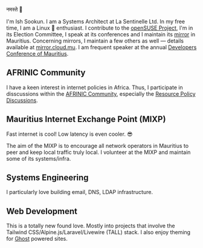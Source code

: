 नमस्ते 🙏

I'm Ish Sookun. I am a Systems Architect at La Sentinelle Ltd. In my free time, I am a Linux 🐧 enthusiast.
I contribute to the [openSUSE Project](https://opensuse.org), I'm in its Election Committee, I speak at its 
conferences and I maintain its [mirror](https://mirror.opensuse.mu) in Mauritius. Concerning mirrors, I maintain a few others as well — 
details available at [mirror.cloud.mu](https://mirror.cloud.mu). I am frequent speaker at the annual 
[Developers Conference of Mauritius](https://conference.mscc.mu).

## AFRINIC Community
I have a keen interest in internet policies in Africa. Thus, I participate in disscussions within the 
[AFRINIC Community](https://lists.afrinic.net/pipermail/community-discuss/), especially the 
[Resource Policy Discussions](https://lists.afrinic.net/pipermail/rpd/).

## Mauritius Internet Exchange Point (MIXP)
Fast internet is cool! Low latency is even cooler. 😎

The aim of the MIXP is to encourage all network operators in Mauritius to peer and keep local traffic truly local.
I volunteer at the MIXP and maintain some of its systems/infra.

## Systems Engineering

I particularly love building email, DNS, LDAP infrastructure.

## Web Development

This is a totally new found love. Mostly into projects that involve the Tailwind CSS/Alpine.js/Laravel/Livewire (TALL)
stack. I also enjoy theming for [Ghost](https://ghost.org/) powered sites.

<!---
ishwon/ishwon is a ✨ special ✨ repository because its `README.md` (this file) appears on your GitHub profile.
You can click the Preview link to take a look at your changes.
--->
